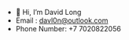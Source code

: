 - 👋 Hi, I’m David Long
- Email : davl0n@outlook.com
- Phone Number: +7 7020822056

<!---
davidlong0309/davidlong0309 is a ✨ special ✨ repository because its `README.md` (this file) appears on your GitHub profile.
You can click the Preview link to take a look at your changes.
--->
